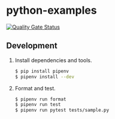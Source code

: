 # python-examples
[![Quality Gate Status](https://sonarcloud.io/api/project_badges/measure?project=wdstar_python-examples&metric=alert_status)](https://sonarcloud.io/dashboard?id=wdstar_python-examples)

## Development

1. Install dependencies and tools.
    ```bash
    $ pip install pipenv
    $ pipenv install --dev
    ```
1. Format and test.
    ```bash
    $ pipenv run format
    $ pipenv run test
    $ pipenv run pytest tests/sample.py
    ```
